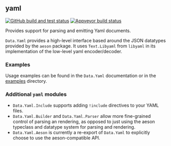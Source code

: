 ## yaml

[![GitHub build and test status](https://github.com/snoyberg/yaml/actions/workflows/tests.yml/badge.svg?branch=master)](https://github.com/snoyberg/yaml/actions/workflows/tests.yml)
[![Appveyor build status](https://ci.appveyor.com/api/projects/status/hqy2jketp8m502so/branch/master?svg=true)](https://ci.appveyor.com/project/snoyberg/yaml/branch/master)

Provides support for parsing and emitting Yaml documents.

`Data.Yaml` provides a high-level interface based around the JSON datatypes provided by the `aeson` package. It uses `Text.Libyaml` from `libyaml` in its implementation of the low-level yaml encoder/decoder.

### Examples

Usage examples can be found in the `Data.Yaml` documentation or in the [examples](https://github.com/snoyberg/yaml/tree/master/yaml/examples) directory.

### Additional `yaml` modules

* `Data.Yaml.Include` supports adding `!include` directives to your YAML files.
* `Data.Yaml.Builder` and `Data.Yaml.Parser` allow more fine-grained control of parsing an rendering, as opposed to just using the aeson typeclass and datatype system for parsing and rendering.
* `Data.Yaml.Aeson` is currently a re-export of `Data.Yaml` to explicitly choose to use the aeson-compatible API.
